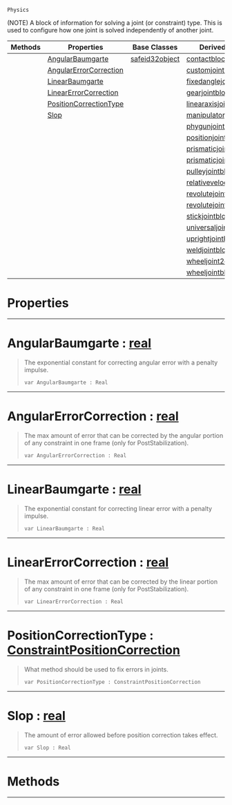  `Physics`

(NOTE) A block of information for solving a joint (or constraint) type. This is used to configure how one joint is solved independently of another joint.

|Methods|Properties|Base Classes|Derived Classes|
|---|---|---|---|
| |[ AngularBaumgarte](https://github.com/zeroengineteam/ZeroDocs/blob/master/code_reference/class_reference/constraintconfigblock.markdown#angularbaumgarte-zero-en)|[safeid32object](https://github.com/zeroengineteam/ZeroDocs/blob/master/code_reference/class_reference/safeid32object.markdown)|[contactblock](https://github.com/zeroengineteam/ZeroDocs/blob/master/code_reference/class_reference/contactblock.markdown)|
| |[ AngularErrorCorrection](https://github.com/zeroengineteam/ZeroDocs/blob/master/code_reference/class_reference/constraintconfigblock.markdown#angularerrorcorrection-z)| |[customjointblock](https://github.com/zeroengineteam/ZeroDocs/blob/master/code_reference/class_reference/customjointblock.markdown)|
| |[ LinearBaumgarte](https://github.com/zeroengineteam/ZeroDocs/blob/master/code_reference/class_reference/constraintconfigblock.markdown#linearbaumgarte-zero-eng)| |[fixedanglejointblock](https://github.com/zeroengineteam/ZeroDocs/blob/master/code_reference/class_reference/fixedanglejointblock.markdown)|
| |[ LinearErrorCorrection](https://github.com/zeroengineteam/ZeroDocs/blob/master/code_reference/class_reference/constraintconfigblock.markdown#linearerrorcorrection-ze)| |[gearjointblock](https://github.com/zeroengineteam/ZeroDocs/blob/master/code_reference/class_reference/gearjointblock.markdown)|
| |[ PositionCorrectionType](https://github.com/zeroengineteam/ZeroDocs/blob/master/code_reference/class_reference/constraintconfigblock.markdown#positioncorrectiontype-z)| |[linearaxisjointblock](https://github.com/zeroengineteam/ZeroDocs/blob/master/code_reference/class_reference/linearaxisjointblock.markdown)|
| |[ Slop](https://github.com/zeroengineteam/ZeroDocs/blob/master/code_reference/class_reference/constraintconfigblock.markdown#slop-zero-engine-documen)| |[manipulatorjointblock](https://github.com/zeroengineteam/ZeroDocs/blob/master/code_reference/class_reference/manipulatorjointblock.markdown)|
| | | |[phygunjointblock](https://github.com/zeroengineteam/ZeroDocs/blob/master/code_reference/class_reference/phygunjointblock.markdown)|
| | | |[positionjointblock](https://github.com/zeroengineteam/ZeroDocs/blob/master/code_reference/class_reference/positionjointblock.markdown)|
| | | |[prismaticjoint2dblock](https://github.com/zeroengineteam/ZeroDocs/blob/master/code_reference/class_reference/prismaticjoint2dblock.markdown)|
| | | |[prismaticjointblock](https://github.com/zeroengineteam/ZeroDocs/blob/master/code_reference/class_reference/prismaticjointblock.markdown)|
| | | |[pulleyjointblock](https://github.com/zeroengineteam/ZeroDocs/blob/master/code_reference/class_reference/pulleyjointblock.markdown)|
| | | |[relativevelocityjointblock](https://github.com/zeroengineteam/ZeroDocs/blob/master/code_reference/class_reference/relativevelocityjointblock.markdown)|
| | | |[revolutejoint2dblock](https://github.com/zeroengineteam/ZeroDocs/blob/master/code_reference/class_reference/revolutejoint2dblock.markdown)|
| | | |[revolutejointblock](https://github.com/zeroengineteam/ZeroDocs/blob/master/code_reference/class_reference/revolutejointblock.markdown)|
| | | |[stickjointblock](https://github.com/zeroengineteam/ZeroDocs/blob/master/code_reference/class_reference/stickjointblock.markdown)|
| | | |[universaljointblock](https://github.com/zeroengineteam/ZeroDocs/blob/master/code_reference/class_reference/universaljointblock.markdown)|
| | | |[uprightjointblock](https://github.com/zeroengineteam/ZeroDocs/blob/master/code_reference/class_reference/uprightjointblock.markdown)|
| | | |[weldjointblock](https://github.com/zeroengineteam/ZeroDocs/blob/master/code_reference/class_reference/weldjointblock.markdown)|
| | | |[wheeljoint2dblock](https://github.com/zeroengineteam/ZeroDocs/blob/master/code_reference/class_reference/wheeljoint2dblock.markdown)|
| | | |[wheeljointblock](https://github.com/zeroengineteam/ZeroDocs/blob/master/code_reference/class_reference/wheeljointblock.markdown)|


 #  Properties


---  
 #  AngularBaumgarte : [real](https://github.com/zeroengineteam/ZeroDocs/blob/master/code_reference/zilch_base_types/real.markdown)

> The exponential constant for correcting angular error with a penalty impulse.
> ``` lang=cpp, name=Zilch
> var AngularBaumgarte : Real


---  
 #  AngularErrorCorrection : [real](https://github.com/zeroengineteam/ZeroDocs/blob/master/code_reference/zilch_base_types/real.markdown)

> The max amount of error that can be corrected by the angular portion of any constraint in one frame (only for PostStabilization).
> ``` lang=cpp, name=Zilch
> var AngularErrorCorrection : Real


---  
 #  LinearBaumgarte : [real](https://github.com/zeroengineteam/ZeroDocs/blob/master/code_reference/zilch_base_types/real.markdown)

> The exponential constant for correcting linear error with a penalty impulse.
> ``` lang=cpp, name=Zilch
> var LinearBaumgarte : Real


---  
 #  LinearErrorCorrection : [real](https://github.com/zeroengineteam/ZeroDocs/blob/master/code_reference/zilch_base_types/real.markdown)

> The max amount of error that can be corrected by the linear portion of any constraint in one frame (only for PostStabilization).
> ``` lang=cpp, name=Zilch
> var LinearErrorCorrection : Real


---  
 #  PositionCorrectionType : [ConstraintPositionCorrection](https://github.com/zeroengineteam/ZeroDocs/blob/master/code_reference/enum_reference.markdown#constraintpositioncorrection)

> What method should be used to fix errors in joints.
> ``` lang=cpp, name=Zilch
> var PositionCorrectionType : ConstraintPositionCorrection


---  
 #  Slop : [real](https://github.com/zeroengineteam/ZeroDocs/blob/master/code_reference/zilch_base_types/real.markdown)

> The amount of error allowed before position correction takes effect.
> ``` lang=cpp, name=Zilch
> var Slop : Real


---  
 #  Methods


---  
 

 
